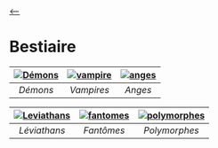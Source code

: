 
[ <-- ](../index.md)

# **Bestiaire**

| [![Démons](https://github.com/user-attachments/assets/b20bf367-65c2-4374-bbf8-a5914be3ffad)](Supernatural/bestiaire/demon) | [![vampire](https://github.com/user-attachments/assets/39cf19c6-5316-41e9-a3a4-0e196e6dcb7e)](vampire.md) | [![anges](https://github.com/user-attachments/assets/d1a556d3-2ac3-416d-b599-5c2a692a8410)](ange.md)  | 
| :---------------------------: | :---------------------------: | :---------------------------: | 
|         *Démons*              |          *Vampires*           |             *Anges*           |    

| [![Leviathans](https://github.com/user-attachments/assets/f75d747d-1d97-47c9-9400-71c261f4acd0)](leviathan.md) | [![fantomes](https://github.com/user-attachments/assets/44c602bc-dc1f-4e87-aef6-5d00b796cfaa)](fantome.md) | [![polymorphes](https://github.com/user-attachments/assets/b699aa0f-bc66-45ac-ac6e-ed45fe90bde3)](polymorphes.md) |
| :---------------------------: | :---------------------------: | :---------------------------: | 
|         *Léviathans*          |          *Fantômes*           |          *Polymorphes*        |    
